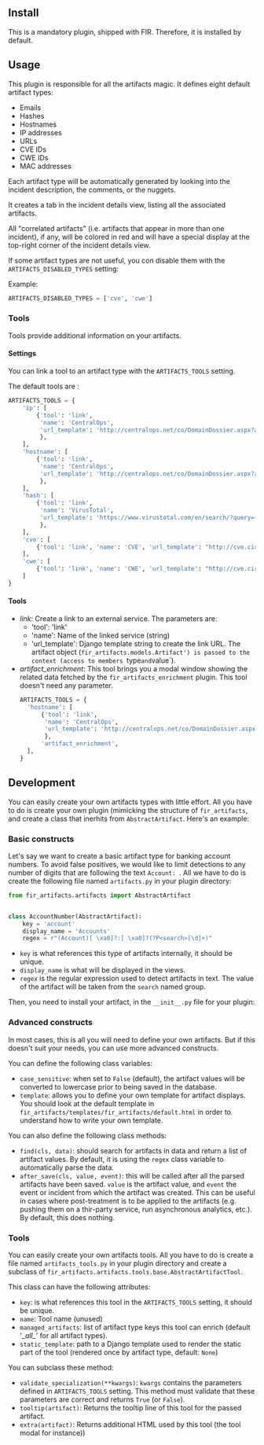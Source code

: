 ## Install

This is a mandatory plugin, shipped with FIR. Therefore, it is installed by default.

## Usage

This plugin is responsible for all the artifacts magic. It defines eight default artifact types:

* Emails
* Hashes
* Hostnames
* IP addresses
* URLs
* CVE IDs
* CWE IDs
* MAC addresses

Each artifact type will be automatically generated by looking into the incident description, the comments, or the nuggets.

It creates a tab in the incident details view, listing all the associated artifacts.

All "correlated artifacts" (i.e. artifacts that appear in more than one incident), if any, will be colored in red and will have a special display at the top-right corner of the incident details view.

If some artifact types are not useful, you con disable them with the `ARTIFACTS_DISABLED_TYPES` setting:

Example:
```python
ARTIFACTS_DISABLED_TYPES = ['cve', 'cwe']
```
### Tools

Tools provide additional information on your artifacts.

#### Settings

You can link a tool to an artifact type with the `ARTIFACTS_TOOLS` setting.

The default tools are :

```python
ARTIFACTS_TOOLS = {
    'ip': [
        {'tool': 'link',
         'name': 'CentralOps',
         'url_template': 'http://centralops.net/co/DomainDossier.aspx?addr={{artifact.value}}&dom_whois=1&net_whois=1&dom_dns=1'
         },
    ],
    'hostname': [
        {'tool': 'link',
         'name': 'CentralOps',
         'url_template': 'http://centralops.net/co/DomainDossier.aspx?addr={{artifact.value}}&dom_whois=1&net_whois=1&dom_dns=1'
         },
    ],
    'hash': [
        {'tool': 'link',
         'name': 'VirusTotal',
         'url_template': 'https://www.virustotal.com/en/search/?query={{artifact.value}}'
         },
    ],
    'cve': [
        {'tool': 'link', 'name': 'CVE', 'url_template': "http://cve.circl.lu/cve/{{artifact.value}}"}
    ],
    'cwe': [
        {'tool': 'link', 'name': 'CWE', 'url_template': "http://cve.circl.lu/cwe/{{artifact.value|slice:'4:'}}"}
    ]
}
```

#### Tools

- *link*: Create a link to an external service. The parameters are:
  * 'tool': 'link'
  * 'name': Name of the linked service (string)
  * 'url_template': Django template string to create the link URL. The artifact object (`fir_artifacts.models.Artifact') is passed to the context (access to members `type` and `value`).
- *artifact_enrichment*: This tool brings you a modal window showing the related data fetched by the `fir_artifacts_enrichment` plugin. This tool doesn't need any parameter.
  ```python
  ARTIFACTS_TOOLS = {
    'hostname': [
        {'tool': 'link',
         'name': 'CentralOps',
         'url_template': 'http://centralops.net/co/DomainDossier.aspx?addr={{artifact.value}}&dom_whois=1&net_whois=1&dom_dns=1'
         },
        'artifact_enrichment',
    ],
  }
  ```


## Development

You can easily create your own artifacts types with little effort. All you have to do is create your own plugin (mimicking the structure of `fir_artifacts`, and create a class that inerhits from `AbstractArtifact`. Here's an example:

### Basic constructs

Let's say we want to create a basic artifact type for banking account numbers. To avoid false positives, we would like to limit detections to any number of digits that are following the text `Account: `. All we have to do is create the following file named `artifacts.py` in your plugin directory:

```python
from fir_artifacts.artifacts import AbstractArtifact


class AccountNumber(AbstractArtifact):
	key = 'account'
	display_name = 'Accounts'
	regex = r"(Account)[ \xa0]?:[ \xa0]?(?P<search>[\d]+)"

```

* `key` is what references this type of artifacts internally, it should be unique.
* `display_name` is what will be displayed in the views.
* `regex` is the regular expression used to detect artifacts in text. The value of the artifact will be taken from the `search` named group.

Then, you need to install your artifact, in the `__init__.py` file for your plugin:

### Advanced constructs

In most cases, this is all you will need to define your own artifacts. But if this doesn't suit your needs, you can use more advanced constructs.

You can define the following class variables:

* `case_sensitive`: when set to `False` (default), the artifact values will be converted to lowercase prior to being saved in the database.
* `template`: allows you to define your own template for artifact displays. You should look at the default template in `fir_artifacts/templates/fir_artifacts/default.html` in order to understand how to write your own template.

You can also define the following class methods:

* `find(cls, data)`: should search for artifacts in data and return a list of artifact values. By default, it is using the `regex` class variable to automatically parse the data.
* `after_save(cls, value, event)`: this will be called after all the parsed artifacts have been saved. `value` is the artifact value, and `event` the event or incident from which the artifact was created. This can be useful in cases where post-treatment is to be applied to the artifacts (e.g. pushing them on a thir-party service, run asynchronous analytics, etc.). By default, this does nothing.

### Tools

You can easily create your own artifacts tools. All you have to do is create a file named `artifacts_tools.py` in your plugin directory and create a subclass of `fir_artifacts.artifacts.tools.base.AbstractArtifactTool`.

This class can have the following attributes:
- `key`: is what references this tool in the `ARTIFACTS_TOOLS` setting, it should be unique.
- `name`: Tool name (unused)
- `managed_artifacts`: list of artifact type keys this tool can enrich (default '\__all\__' for all artifact types).
- `static_template`: path to a Django template used to render the static part of the tool (rendered once by artifact type, default: `None`)

You can subclass these method:
- `validate_specialization(**kwargs)`: `kwargs` contains the parameters defined in `ARTIFACTS_TOOLS` setting. This method must validate that these parameters are correct and returns `True` (or `False`).
- `tooltip(artifact)`: Returns the tooltip line of this tool for the passed artifact.
- `extra(artifact)`: Returns additional HTML used by this tool (the tool modal for instance))